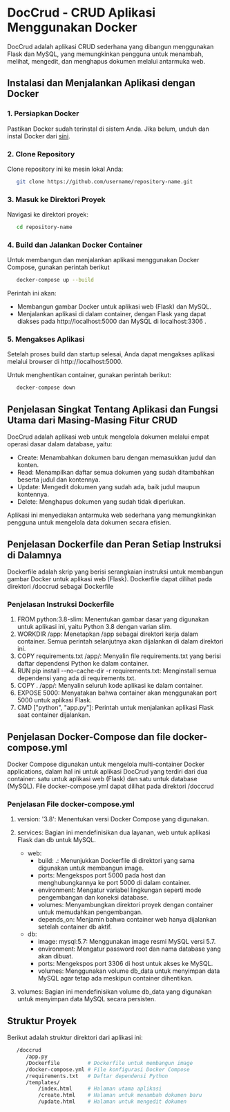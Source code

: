 # DocCrud - CRUD Aplikasi Menggunakan Docker

DocCrud adalah aplikasi CRUD sederhana yang dibangun menggunakan Flask dan MySQL, yang memungkinkan pengguna untuk menambah, melihat, mengedit, dan menghapus dokumen melalui antarmuka web.

## Instalasi dan Menjalankan Aplikasi dengan Docker

### 1. Persiapkan Docker
Pastikan Docker sudah terinstal di sistem Anda. Jika belum, unduh dan instal Docker dari [sini](https://www.docker.com/get-started).

### 2. Clone Repository
Clone repository ini ke mesin lokal Anda:
```bash
   git clone https://github.com/username/repository-name.git
```

### 3. Masuk ke Direktori Proyek
Navigasi ke direktori proyek:
```bash
   cd repository-name
```

### 4. Build dan Jalankan Docker Container
Untuk membangun dan menjalankan aplikasi menggunakan Docker Compose, gunakan perintah berikut 
```bash
   docker-compose up --build
```
Perintah ini akan:

- Membangun gambar Docker untuk aplikasi web (Flask) dan MySQL.
- Menjalankan aplikasi di dalam container, dengan Flask yang dapat diakses pada http://localhost:5000 dan MySQL di localhost:3306 .

### 5. Mengakses Aplikasi
Setelah proses build dan startup selesai, Anda dapat mengakses aplikasi melalui browser di http://localhost:5000.

Untuk menghentikan container, gunakan perintah berikut:
```bash
   docker-compose down
```


## Penjelasan Singkat Tentang Aplikasi dan Fungsi Utama dari Masing-Masing Fitur CRUD
DocCrud adalah aplikasi web untuk mengelola dokumen melalui empat operasi dasar dalam database, yaitu:

- Create: Menambahkan dokumen baru dengan memasukkan judul dan konten.
- Read: Menampilkan daftar semua dokumen yang sudah ditambahkan beserta judul dan kontennya.
- Update: Mengedit dokumen yang sudah ada, baik judul maupun kontennya.
- Delete: Menghapus dokumen yang sudah tidak diperlukan.

Aplikasi ini menyediakan antarmuka web sederhana yang memungkinkan pengguna untuk mengelola data dokumen secara efisien.

## Penjelasan Dockerfile dan Peran Setiap Instruksi di Dalamnya
Dockerfile adalah skrip yang berisi serangkaian instruksi untuk membangun gambar Docker untuk aplikasi web (Flask).
Dockerfile dapat dilihat pada direktori /doccrud sebagai Dockerfile
### Penjelasan Instruksi Dockerfile
1. FROM python:3.8-slim: Menentukan gambar dasar yang digunakan untuk aplikasi ini, yaitu Python 3.8 dengan varian slim.
2. WORKDIR /app: Menetapkan /app sebagai direktori kerja dalam container. Semua perintah selanjutnya akan dijalankan di dalam direktori ini.
3. COPY requirements.txt /app/: Menyalin file requirements.txt yang berisi daftar dependensi Python ke dalam container.
4. RUN pip install --no-cache-dir -r requirements.txt: Menginstall semua dependensi yang ada di requirements.txt.
5. COPY . /app/: Menyalin seluruh kode aplikasi ke dalam container.
6. EXPOSE 5000: Menyatakan bahwa container akan menggunakan port 5000 untuk aplikasi Flask.
7. CMD ["python", "app.py"]: Perintah untuk menjalankan aplikasi Flask saat container dijalankan.

## Penjelasan Docker-Compose dan file docker-compose.yml
Docker Compose digunakan untuk mengelola multi-container Docker applications, dalam hal ini untuk aplikasi DocCrud yang terdiri dari dua container: satu untuk aplikasi web (Flask) dan satu untuk database (MySQL). 
File docker-compose.yml dapat dilihat pada direktori /doccrud

### Penjelasan File docker-compose.yml
1. version: '3.8': Menentukan versi Docker Compose yang digunakan.

2. services: Bagian ini mendefinisikan dua layanan, web untuk aplikasi Flask dan db untuk MySQL.
   * web:
      - build: .: Menunjukkan Dockerfile di direktori yang sama digunakan untuk membangun image. 
      - ports: Mengekspos port 5000 pada host dan menghubungkannya ke port 5000 di dalam container.
      - environment: Mengatur variabel lingkungan seperti mode pengembangan dan koneksi database.
      - volumes: Menyambungkan direktori proyek dengan container untuk memudahkan pengembangan.
      - depends_on: Menjamin bahwa container web hanya dijalankan setelah container db aktif.
   * db:
      - image: mysql:5.7: Menggunakan image resmi MySQL versi 5.7.
      - environment: Mengatur password root dan nama database yang akan dibuat.
      - ports: Mengekspos port 3306 di host untuk akses ke MySQL.
      - volumes: Menggunakan volume db_data untuk menyimpan data MySQL agar tetap ada meskipun container dihentikan.

3. volumes: Bagian ini mendefinisikan volume db_data yang digunakan untuk menyimpan data MySQL secara persisten.

## Struktur Proyek
Berikut adalah struktur direktori dari aplikasi ini:
```bash
   /doccrud
      /app.py
      /Dockerfile         # Dockerfile untuk membangun image
      /docker-compose.yml # File konfigurasi Docker Compose
      /requirements.txt   # Daftar dependensi Python
      /templates/
          /index.html     # Halaman utama aplikasi
          /create.html    # Halaman untuk menambah dokumen baru
          /update.html    # Halaman untuk mengedit dokumen
```


